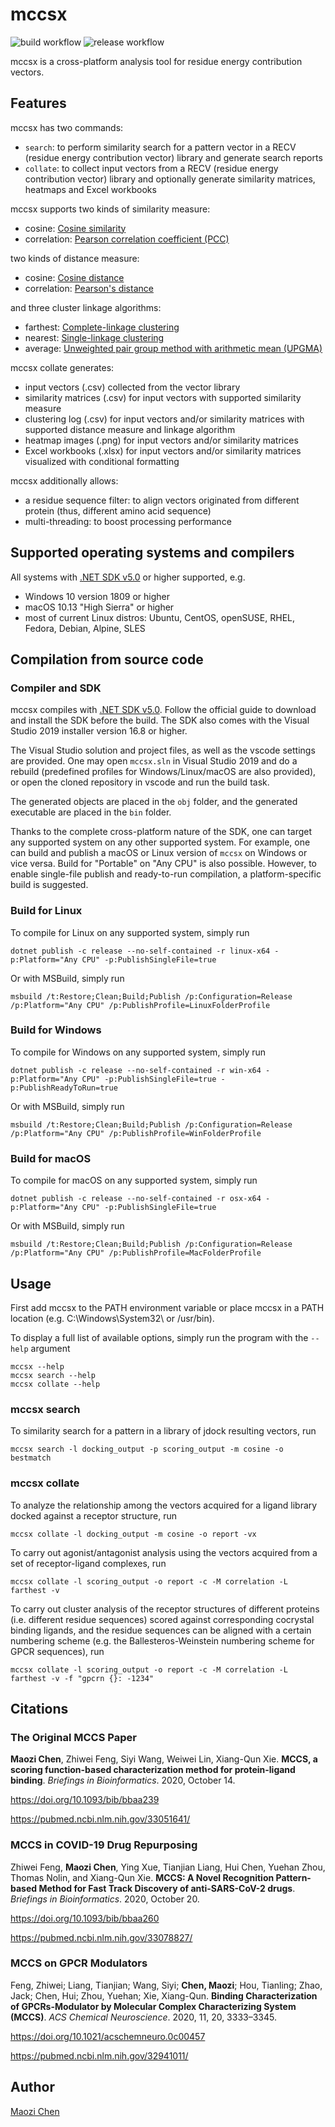 mccsx
=====
![build workflow](https://github.com/stcmz/mccsx/actions/workflows/build.yml/badge.svg)
![release workflow](https://github.com/stcmz/mccsx/actions/workflows/release.yml/badge.svg)

mccsx is a cross-platform analysis tool for residue energy contribution vectors.


Features
--------

mccsx has two commands:
* `search`: to perform similarity search for a pattern vector in a RECV (residue energy contribution vector) library and generate search reports
* `collate`: to collect input vectors from a RECV (residue energy contribution vector) library and optionally generate similarity matrices, heatmaps and Excel workbooks

mccsx supports two kinds of similarity measure:
* cosine: [Cosine similarity](https://en.wikipedia.org/wiki/Cosine_similarity)
* correlation: [Pearson correlation coefficient (PCC)](https://en.wikipedia.org/wiki/Pearson_correlation_coefficient)

two kinds of distance measure:
* cosine: [Cosine distance](https://en.wikipedia.org/wiki/Cosine_similarity)
* correlation: [Pearson's distance](https://en.wikipedia.org/wiki/Pearson_correlation_coefficient#Pearson's_distance)

and three cluster linkage algorithms:
* farthest: [Complete-linkage clustering](https://en.wikipedia.org/wiki/Complete-linkage_clustering)
* nearest: [Single-linkage clustering](https://en.wikipedia.org/wiki/Single-linkage_clustering)
* average: [Unweighted pair group method with arithmetic mean (UPGMA)](https://en.wikipedia.org/wiki/UPGMA)

mccsx collate generates:
* input vectors (.csv) collected from the vector library
* similarity matrices (.csv) for input vectors with supported similarity measure
* clustering log (.csv) for input vectors and/or similarity matrices with supported distance measure and linkage algorithm
* heatmap images (.png) for input vectors and/or similarity matrices
* Excel workbooks (.xlsx) for input vectors and/or similarity matrices visualized with conditional formatting

mccsx additionally allows:
* a residue sequence filter: to align vectors originated from different protein (thus, different amino acid sequence)
* multi-threading: to boost processing performance

Supported operating systems and compilers
-----------------------------------------

All systems with [.NET SDK v5.0] or higher supported, e.g.
* Windows 10 version 1809 or higher
* macOS 10.13 "High Sierra" or higher
* most of current Linux distros: Ubuntu, CentOS, openSUSE, RHEL, Fedora, Debian, Alpine, SLES

Compilation from source code
----------------------------

### Compiler and SDK

mccsx compiles with [.NET SDK v5.0]. Follow the official guide to download and install the SDK before the build. The SDK also comes with the Visual Studio 2019 installer version 16.8 or higher.

The Visual Studio solution and project files, as well as the vscode settings are provided. One may open `mccsx.sln` in Visual Studio 2019 and do a rebuild (predefined profiles for Windows/Linux/macOS are also provided), or open the cloned repository in vscode and run the build task.

The generated objects are placed in the `obj` folder, and the generated executable are placed in the `bin` folder.

Thanks to the complete cross-platform nature of the SDK, one can target any supported system on any other supported system. For example, one can build and publish a macOS or Linux version of `mccsx` on Windows or vice versa. Build for "Portable" on "Any CPU" is also possible. However, to enable single-file publish and ready-to-run compilation, a platform-specific build is suggested.


### Build for Linux

To compile for Linux on any supported system, simply run
```
dotnet publish -c release --no-self-contained -r linux-x64 -p:Platform="Any CPU" -p:PublishSingleFile=true
```

Or with MSBuild, simply run
```
msbuild /t:Restore;Clean;Build;Publish /p:Configuration=Release /p:Platform="Any CPU" /p:PublishProfile=LinuxFolderProfile
```

### Build for Windows

To compile for Windows on any supported system, simply run
```
dotnet publish -c release --no-self-contained -r win-x64 -p:Platform="Any CPU" -p:PublishSingleFile=true -p:PublishReadyToRun=true
```

Or with MSBuild, simply run
```
msbuild /t:Restore;Clean;Build;Publish /p:Configuration=Release /p:Platform="Any CPU" /p:PublishProfile=WinFolderProfile
```

### Build for macOS

To compile for macOS on any supported system, simply run
```
dotnet publish -c release --no-self-contained -r osx-x64 -p:Platform="Any CPU" -p:PublishSingleFile=true
```

Or with MSBuild, simply run
```
msbuild /t:Restore;Clean;Build;Publish /p:Configuration=Release /p:Platform="Any CPU" /p:PublishProfile=MacFolderProfile
```

Usage
-----

First add mccsx to the PATH environment variable or place mccsx in a PATH location (e.g. C:\Windows\System32\ or /usr/bin).

To display a full list of available options, simply run the program with the `--help` argument
```
mccsx --help
mccsx search --help
mccsx collate --help
```

### mccsx search

To similarity search for a pattern in a library of jdock resulting vectors, run
```
mccsx search -l docking_output -p scoring_output -m cosine -o bestmatch
```

### mccsx collate

To analyze the relationship among the vectors acquired for a ligand library docked against a receptor structure, run
```
mccsx collate -l docking_output -m cosine -o report -vx
```

To carry out agonist/antagonist analysis using the vectors acquired from a set of receptor-ligand complexes, run
```
mccsx collate -l scoring_output -o report -c -M correlation -L farthest -v
```

To carry out cluster analysis of the receptor structures of different proteins (i.e. different residue sequences) scored against corresponding cocrystal binding ligands, and the residue sequences can be aligned with a certain numbering scheme (e.g. the Ballesteros-Weinstein numbering scheme for GPCR sequences), run
```
mccsx collate -l scoring_output -o report -c -M correlation -L farthest -v -f "gpcrn {}: -1234"
```

Citations
---------

### The Original MCCS Paper

**Maozi Chen**, Zhiwei Feng, Siyi Wang, Weiwei Lin, Xiang-Qun Xie. **MCCS, a scoring function-based characterization method for protein-ligand binding**. *Briefings in Bioinformatics*. 2020, October 14.

https://doi.org/10.1093/bib/bbaa239

https://pubmed.ncbi.nlm.nih.gov/33051641/


### MCCS in COVID-19 Drug Repurposing

Zhiwei Feng, **Maozi Chen**, Ying Xue, Tianjian Liang, Hui Chen, Yuehan Zhou, Thomas Nolin, and Xiang-Qun Xie. **MCCS: A Novel Recognition Pattern-based Method for Fast Track Discovery of anti-SARS-CoV-2 drugs**. *Briefings in Bioinformatics*. 2020, October 20.

https://doi.org/10.1093/bib/bbaa260

https://pubmed.ncbi.nlm.nih.gov/33078827/


### MCCS on GPCR Modulators

Feng, Zhiwei; Liang, Tianjian; Wang, Siyi; **Chen, Maozi**; Hou, Tianling; Zhao, Jack; Chen, Hui; Zhou, Yuehan; Xie, Xiang-Qun. **Binding Characterization of GPCRs-Modulator by Molecular Complex Characterizing System (MCCS)**. *ACS Chemical Neuroscience*. 2020, 11, 20, 3333–3345.

https://doi.org/10.1021/acschemneuro.0c00457

https://pubmed.ncbi.nlm.nih.gov/32941011/


Author
--------------

[Maozi Chen]


[Maozi Chen]: https://www.linkedin.com/in/maozichen/
[.NET SDK v5.0]: https://dotnet.microsoft.com/download/dotnet/5.0
